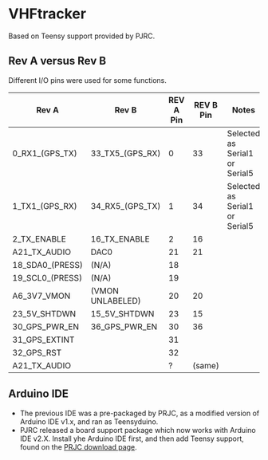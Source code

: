 # VHFtracker

Based on Teensy support provided by PJRC.
## Rev A versus Rev B

Different I/O pins were used for some functions.

| Rev A          | Rev B           |REV A Pin|REV B Pin| Notes |
|----------------|-----------------|---------|---------|-------|
| 0_RX1_(GPS_TX) | 33_TX5_(GPS_RX) |     0   |    33   | Selected as Serial1 or Serial5 |
| 1_TX1_(GPS_RX) | 34_RX5_(GPS_TX) |     1   |    34   | Selected as Serial1 or Serial5 |
| 2_TX_ENABLE    | 16_TX_ENABLE    |     2   |    16   |       |
| A21_TX_AUDIO   | DAC0            |    21   |    21   |       |
| 18_SDA0_(PRESS)| (N/A)           |    18   |         |       |
| 19_SCL0_(PRESS)| (N/A)           |    19   |         |       |
| A6_3V7_VMON    |(VMON UNLABELED) |    20   |     20  |       |
| 23_5V_SHTDWN   | 15_5V_SHTDWN    |    23   |     15  |       |
| 30_GPS_PWR_EN  | 36_GPS_PWR_EN   |    30   |    36   |       |
| 31_GPS_EXTINT  |                 |    31   |         |       |
| 32_GPS_RST     |                 |    32   |         |       |
| A21_TX_AUDIO   |                 |     ?   |  (same) |       |

## Arduino IDE

- The previous IDE was a pre-packaged by PRJC, as a modified version of Arduino IDE v1.x, 
  and ran as Teensyduino.
- PJRC released a board support package which now works with Arduino IDE v2.X. Install yhe
  Arduino IDE first, and then add Teensy support, found on 
  the [PRJC download page](https://www.pjrc.com/teensy/td_download.html).

